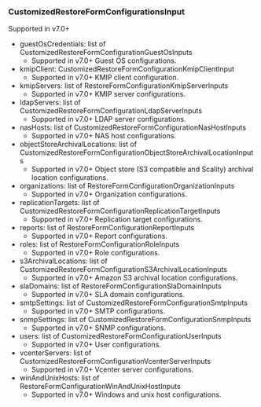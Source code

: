 ### CustomizedRestoreFormConfigurationsInput
Supported in v7.0+

- guestOsCredentials: list of CustomizedRestoreFormConfigurationGuestOsInputs
  - Supported in v7.0+
      Guest OS configurations.
- kmipClient: CustomizedRestoreFormConfigurationKmipClientInput
  - Supported in v7.0+
      KMIP client configuration.
- kmipServers: list of RestoreFormConfigurationKmipServerInputs
  - Supported in v7.0+
      KMIP server configurations.
- ldapServers: list of CustomizedRestoreFormConfigurationLdapServerInputs
  - Supported in v7.0+
      LDAP server configurations.
- nasHosts: list of CustomizedRestoreFormConfigurationNasHostInputs
  - Supported in v7.0+
      NAS host configurations.
- objectStoreArchivalLocations: list of CustomizedRestoreFormConfigurationObjectStoreArchivalLocationInputs
  - Supported in v7.0+
      Object store (S3 compatible and Scality) archival location configurations.
- organizations: list of RestoreFormConfigurationOrganizationInputs
  - Supported in v7.0+
      Organization configurations.
- replicationTargets: list of CustomizedRestoreFormConfigurationReplicationTargetInputs
  - Supported in v7.0+
      Replication target configurations.
- reports: list of RestoreFormConfigurationReportInputs
  - Supported in v7.0+
      Report configurations.
- roles: list of RestoreFormConfigurationRoleInputs
  - Supported in v7.0+
      Role configurations.
- s3ArchivalLocations: list of CustomizedRestoreFormConfigurationS3ArchivalLocationInputs
  - Supported in v7.0+
      Amazon S3 archival location configurations.
- slaDomains: list of RestoreFormConfigurationSlaDomainInputs
  - Supported in v7.0+
      SLA domain configurations.
- smtpSettings: list of CustomizedRestoreFormConfigurationSmtpInputs
  - Supported in v7.0+
      SMTP configurations.
- snmpSettings: list of CustomizedRestoreFormConfigurationSnmpInputs
  - Supported in v7.0+
      SNMP configurations.
- users: list of CustomizedRestoreFormConfigurationUserInputs
  - Supported in v7.0+
      User configurations.
- vcenterServers: list of CustomizedRestoreFormConfigurationVcenterServerInputs
  - Supported in v7.0+
      Vcenter server configurations.
- winAndUnixHosts: list of RestoreFormConfigurationWinAndUnixHostInputs
  - Supported in v7.0+
      Windows and unix host configurations.
